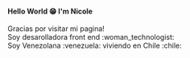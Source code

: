 #### Hello World :grin:  I'm Nicole

<p>Gracias por visitar mi pagina! </br> Soy desarolladora front end :woman_technologist: </br> Soy Venezolana  :venezuela:  viviendo en Chile  :chile: </p>


<!--
**nicoleequijada/nicoleequijada** is a ✨ _special_ ✨ repository because its `README.md` (this file) appears on your GitHub profile.

Here are some ideas to get you started:

- 🔭 I’m currently working on ...
- 🌱 I’m currently learning ...
- 👯 I’m looking to collaborate on ...
- 🤔 I’m looking for help with ...
- 💬 Ask me about ...
- 📫 How to reach me: ...
- 😄 Pronouns: ...
- ⚡ Fun fact: ...
-->
